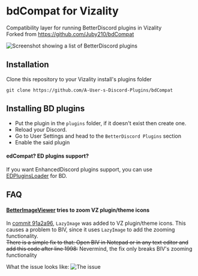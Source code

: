 # bdCompat for Vizality

Compatibility layer for running BetterDiscord plugins in Vizality<br>
Forked from https://github.com/Juby210/bdCompat

![Screenshot showing a list of BetterDiscord plugins](https://auser.owns-a-furry.club/emcA46B1c.png)

## Installation

Clone this repository to your Vizality install's plugins folder

```
git clone https://github.com/A-User-s-Discord-Plugins/bdCompat
```

## Installing BD plugins

<!-- Before you download and install any BD plugins, please take a look at the incompatibilites note on `INCOMPATIBILITIES.md` file -->

- Put the plugin in the `plugins` folder, if it doesn't exist then create one.
- Reload your Discord.
- Go to User Settings and head to the `BetterDiscord Plugins` section
- Enable the said plugin

#### edCompat? ED plugins support?
If you want EnhancedDiscord plugins support, you can use [EDPluginsLoader](https://github.com/Juby210/EDPluginsLoader) for BD.

## FAQ
#### [BetterImageViewer](https://github.com/1Lighty/BetterDiscordPlugins/tree/master/Plugins/BetterImageViewer) tries to zoom VZ plugin/theme icons
In [commit 91a2a96](https://github.com/vizality/vizality/commit/91a2a964ff61c52500560aff4713a8facf607051), `LazyImage` was added to VZ plugin/theme icons. This causes a problem to BIV, since it uses `LazyImage` to add the zooming functionality.<br />
~~There is a simple fix to that: Open BIV in Notepad or in any text editor and add this code after line 1998:~~ Nevermind, the fix only breaks BIV's zooming functionality
<!--
```js
if (_this.props.className = "vz-addon-card-icon-image-wrapper") return;
```
-->

What the issue looks like:
![The issue](https://auser.owns-a-furry.club/2f403Ea.gif)